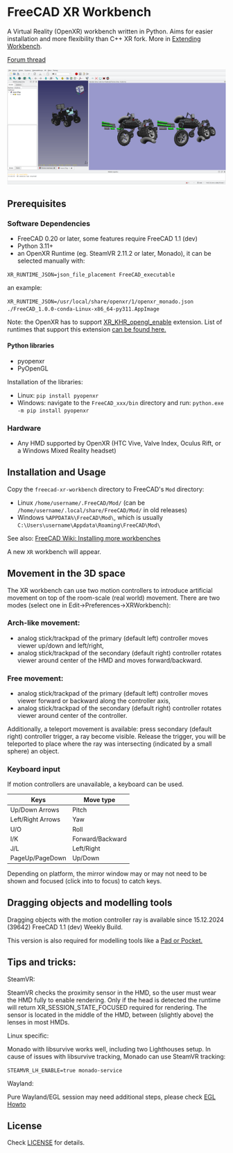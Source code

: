 # FreeCAD XR Workbench

A Virtual Reality (OpenXR) workbench written in Python. Aims for easier installation and more flexibility than C++ XR fork.
More in [Extending Workbench](doc/Extending_Workbench.md).

[Forum thread](https://forum.freecad.org/viewtopic.php?t=39526)

![FreeCAD-XR][fcxr]

[fcxr]: https://raw.githubusercontent.com/kwahoo2/freecad-xr-workbench/main/.github/images/fcxr-screen.png "View of active workbench"

## Prerequisites

### Software Dependencies

* FreeCAD 0.20 or later, some features require FreeCAD 1.1 (dev)
* Python 3.11+
* an OpenXR Runtime (eg. SteamVR 2.11.2 or later, Monado), it can be selected manually with:

`XR_RUNTIME_JSON=json_file_placement FreeCAD_executable`

an example:

`XR_RUNTIME_JSON=/usr/local/share/openxr/1/openxr_monado.json ./FreeCAD_1.0.0-conda-Linux-x86_64-py311.AppImage`

Note: the OpenXR has to support [XR_KHR_opengl_enable](https://registry.khronos.org/OpenXR/specs/1.1/man/html/XR_KHR_opengl_enable.html) extension. List of runtimes that support this extension [can be found here.](https://github.khronos.org/OpenXR-Inventory/extension_support.html#XR_KHR_opengl_enable)



#### Python libraries

* pyopenxr
* PyOpenGL

Installation of the libraries:

* Linux: `pip install pyopenxr`
* Windows: navigate to the `FreeCAD_xxx/bin` directory and run: `python.exe -m pip install pyopenxr`

### Hardware

* Any HMD supported by OpenXR (HTC Vive, Valve Index, Oculus Rift, or a Windows Mixed Reality headset)

## Installation and Usage

Copy the `freecad-xr-workbench` directory to FreeCAD's `Mod` directory:

* Linux `/home/username/.FreeCAD/Mod/` (can be `/home/username/.local/share/FreeCAD/Mod/` in old releases)
* Windows `%APPDATA%\FreeCAD\Mod\`, which is usually `C:\Users\username\Appdata\Roaming\FreeCAD\Mod\`

See also: [FreeCAD Wiki: Installing more workbenches](https://wiki.freecad.org/Installing_more_workbenches)

A new `XR` workbench will appear.

## Movement in the 3D space

The XR workbench can use two motion controllers to introduce artificial movement on top of the room-scale (real world) movement. There are two modes (select one in Edit->Preferences->XRWorkbench):

### Arch-like movement:
* analog stick/trackpad of the primary (default left) controller moves viewer up/down and left/right,
* analog stick/trackpad of the secondary (default right) controller rotates viewer around center of the HMD and moves forward/backward.

### Free movement:
* analog stick/trackpad of the primary (default left) controller moves viewer forward or backward along the controller axis,
* analog stick/trackpad of the secondary (default right) controller rotates viewer around center of the controller.

Additionally, a teleport movement is available: press secondary (default right) controller trigger, a ray become visible. Release the trigger, you will be teleported to place where the ray was intersecting (indicated by a small sphere) an object.

### Keyboard input
If motion controllers are unavailable, a keyboard can be used.

| Keys             | Move type       |
| ---------------- | ----------------|
| Up/Down Arrows   | Pitch           |
| Left/Right Arrows| Yaw             |
| U/O              | Roll            |
| I/K              | Forward/Backward|
| J/L              | Left/Right      |
| PageUp/PageDown  | Up/Down         |

Depending on platform, the mirror window may or may not need to be shown and focused (click into to focus) to catch keys.

## Dragging objects and modelling tools
Dragging objects with the motion controller ray is available since 15.12.2024 (39642) FreeCAD 1.1 (dev) Weekly Build.

This version is also required for modelling tools like a [Pad or Pocket.](https://youtu.be/BlZWMUpZ5mU)

## Tips and tricks:

SteamVR:

SteamVR checks the proximity sensor in the HMD, so the user must wear the HMD fully to enable rendering. Only if the head is detected the runtime will return XR_SESSION_STATE_FOCUSED required for rendering. The sensor is located in the middle of the HMD, between (slightly above) the lenses in most HMDs.

Linux specific:

Monado with libsurvive works well, including two Lighthouses setup.
In cause of issues with libsurvive tracking, Monado can use SteamVR tracking:

`STEAMVR_LH_ENABLE=true monado-service`

Wayland:

Pure Wayland/EGL session may need additional steps, please check [EGL Howto](doc/EGL_Howto.md)

## License

Check [LICENSE](LICENSE) for details.

